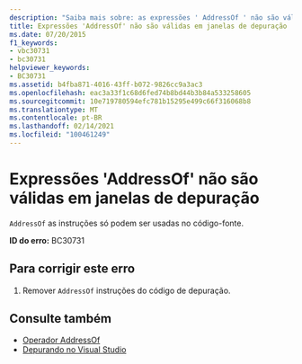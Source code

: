 ```yaml
---
description: "Saiba mais sobre: as expressões ' AddressOf ' não são válidas nas janelas de depuração"
title: Expressões 'AddressOf' não são válidas em janelas de depuração
ms.date: 07/20/2015
f1_keywords:
- vbc30731
- bc30731
helpviewer_keywords:
- BC30731
ms.assetid: b4fba871-4016-43ff-b072-9826cc9a3ac3
ms.openlocfilehash: eac3a33f1c68d6fed74b8bd44b3b84a533258605
ms.sourcegitcommit: 10e719780594efc781b15295e499c66f316068b8
ms.translationtype: MT
ms.contentlocale: pt-BR
ms.lasthandoff: 02/14/2021
ms.locfileid: "100461249"
---
```

# <a name="addressof-expressions-are-not-valid-in-debug-windows"></a>Expressões 'AddressOf' não são válidas em janelas de depuração

`AddressOf` as instruções só podem ser usadas no código-fonte.  
  
 **ID do erro:** BC30731  
  
## <a name="to-correct-this-error"></a>Para corrigir este erro  
  
1. Remover `AddressOf` instruções do código de depuração.  
  
## <a name="see-also"></a>Consulte também

- [Operador AddressOf](../language-reference/operators/addressof-operator.md)
- [Depurando no Visual Studio](/visualstudio/debugger/debugger-feature-tour)
